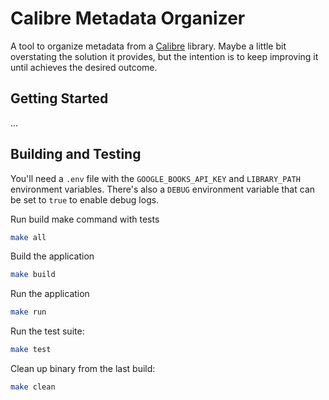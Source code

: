 # Calibre Metadata Organizer

A tool to organize metadata from a [Calibre](https://calibre-ebook.com/) library. Maybe a little bit overstating the solution it provides, but the intention is to keep improving it until achieves the desired outcome.

## Getting Started

...

## Building and Testing

You'll need a `.env` file with the `GOOGLE_BOOKS_API_KEY` and `LIBRARY_PATH` environment variables. There's also a `DEBUG` environment variable that can be set to `true` to enable debug logs.

Run build make command with tests
```bash
make all
```

Build the application
```bash
make build
```

Run the application
```bash
make run
```

Run the test suite:
```bash
make test
```

Clean up binary from the last build:
```bash
make clean
```
